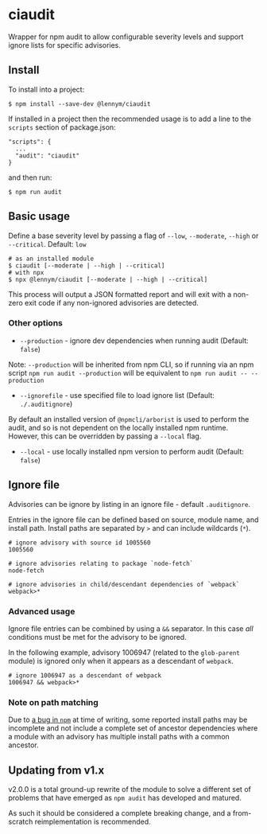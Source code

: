 # ciaudit

Wrapper for npm audit to allow configurable severity levels and support ignore lists for specific advisories.

## Install

To install into a project:

```
$ npm install --save-dev @lennym/ciaudit
```

If installed in a project then the recommended usage is to add a line to the `scripts` section of package.json:

```
"scripts": {
  ...
  "audit": "ciaudit"
}
```

and then run:

```
$ npm run audit
```

## Basic usage

Define a base severity level by passing a flag of `--low`, `--moderate`, `--high` or `--critical`. Default: `low`

```
# as an installed module
$ ciaudit [--moderate | --high | --critical]
# with npx
$ npx @lennym/ciaudit [--moderate | --high | --critical]
```

This process will output a JSON formatted report and will exit with a non-zero exit code if any non-ignored advisories are detected.

### Other options

* `--production` - ignore dev dependencies when running audit (Default: `false`)

Note: `--production` will be inherited from npm CLI, so if running via an npm script `npm run audit --production` will be equivalent to `npm run audit -- --production`

* `--ignorefile` - use specified file to load ignore list (Default: `./.auditignore`)

By default an installed version of `@npmcli/arborist` is used to perform the audit, and so is not dependent on the locally installed npm runtime. However, this can be overridden by passing a `--local` flag.

* `--local` - use locally installed npm version to perform audit (Default: `false`)

## Ignore file

Advisories can be ignore by listing in an ignore file - default `.auditignore`.

Entries in the ignore file can be defined based on source, module name, and install path. Install paths are separated by `>` and can include wildcards (`*`).

```
# ignore advisory with source id 1005560
1005560

# ignore advisories relating to package `node-fetch`
node-fetch

# ignore advisories in child/descendant dependencies of `webpack`
webpack>* 
```

### Advanced usage

Ignore file entries can be combined by using a `&&` separator. In this case _all_ conditions must be met for the advisory to be ignored.

In the following example, advisory 1006947 (related to the `glob-parent` module) is ignored only when it appears as a descendant of `webpack`.

```
# ignore 1006947 as a descendant of webpack
1006947 && webpack>*
```

### Note on path matching

Due to [a bug in `npm`](https://github.com/npm/cli/issues/4366) at time of writing, some reported install paths may be incomplete and not include a complete set of ancestor dependencies where a module with an advisory has multiple install paths with a common ancestor.

## Updating from v1.x

v2.0.0 is a total ground-up rewrite of the module to solve a different set of problems that have emerged as `npm audit` has developed and matured.

As such it should be considered a complete breaking change, and a from-scratch reimplementation is recommended.
